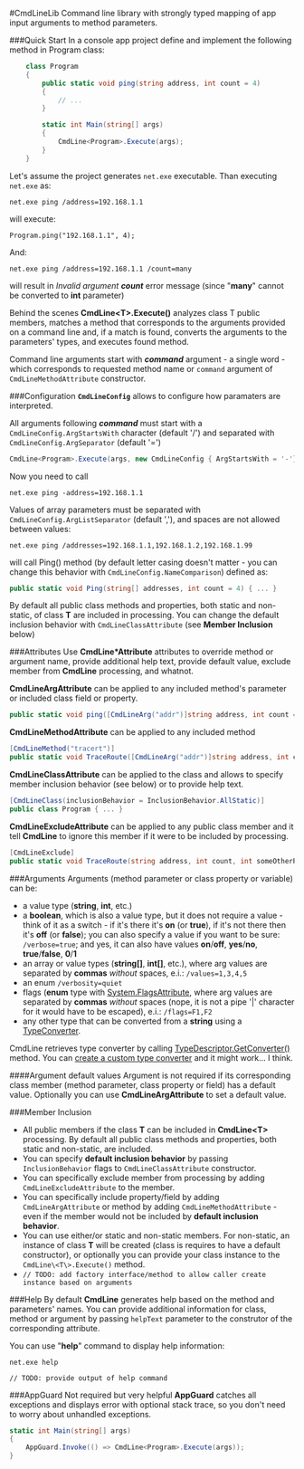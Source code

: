 #CmdLineLib
Command line library with strongly typed mapping of app input arguments to method parameters.

###Quick Start
In a console app project define and implement the following method in Program class:

```csharp
	class Program
	{
		public static void ping(string address, int count = 4)
		{
			// ...
		}

		static int Main(string[] args)
		{
			CmdLine<Program>.Execute(args);
		}
	}
```

Let's assume the project generates `net.exe` executable.  Than executing `net.exe` as:

	net.exe ping /address=192.168.1.1

will execute:

	Program.ping("192.168.1.1", 4);

And:

	net.exe ping /address=192.168.1.1 /count=many

will result in _Invalid argument **count**_ error message (since "**many**" cannot be converted to **int** parameter)

Behind the scenes **CmdLine\<T\>.Execute()** analyzes class T public members, matches a method that corresponds to the arguments provided on a command line and, if a match is found, converts the arguments to the parameters' types, and executes found method.

Command line arguments start with _**command**_ argument - a single word - which corresponds to requested method name or `command` argument of `CmdLineMethodAttribute` constructor.

###Configuration
**`CmdLineConfig`** allows to configure how paramaters are interpreted.

All arguments following _**command**_ must start with a `CmdLineConfig.ArgStartsWith` character (default '/') and separated with `CmdLineConfig.ArgSeparator` (default '=')

```csharp
CmdLine<Program>.Execute(args, new CmdLineConfig { ArgStartsWith = '-'});
```
Now you need to call

	net.exe ping -address=192.168.1.1

Values of array parameters must be separated with `CmdLineConfig.ArgListSeparator` (default ','), and spaces are not allowed between values:

	net.exe ping /addresses=192.168.1.1,192.168.1.2,192.168.1.99

will call Ping() method (by default letter casing doesn't matter - you can change this behavior with `CmdLineConfig.NameComparison`) defined as:
```csharp
public static void Ping(string[] addresses, int count = 4) { ... }
```

By default all public class methods and properties, both static and non-static, of class **T** are included in processing.  You can change the default inclusion behavior with `CmdLineClassAttribute` (see **Member Inclusion** below)


###Attributes
Use **CmdLine*Attribute** attributes to override method or argument name, provide additional help text, provide default value, exclude member from **CmdLine** processing, and whatnot.

**CmdLineArgAttribute** can be applied to any included method's parameter or included class field or property.
```csharp
public static void ping([CmdLineArg("addr")]string address, int count = 4) { ... }
```

**CmdLineMethodAttribute** can be applied to any included method
```csharp
[CmdLineMethod("tracert")]
public static void TraceRoute([CmdLineArg("addr")]string address, int count = 4) { ... }
```

**CmdLineClassAttribute** can be applied to the class and allows to specify member inclusion behavior (see below) or to provide help text.
```csharp
[CmdLineClass(inclusionBehavior = InclusionBehavior.AllStatic)]
public class Program { ... }
```

**CmdLineExcludeAttribute** can be applied to any public class member and it tell **CmdLine** to ignore this member if it were to be included by processing.
```csharp
[CmdLineExclude]
public static void TraceRoute(string address, int count, int someOtherParameter) { ... }
```

###Arguments
Arguments (method parameter or class property or variable) can be:
 - a value type (**string**, **int**, etc.)
 - a **boolean**, which is also a value type, but it does not require a value - think of it as a switch - if it's there it's **on** (or **true**), if it's not there then it's **off** (or **false**); you can also specify a value if you want to be sure: ` /verbose=true `;  and yes, it can also have values **on**/**off**, **yes**/**no**, **true**/**false**, **0**/**1**
 - an array or value types (**string[]**, **int[]**, etc.), where arg values are separated by **commas** *without* spaces, e.i.: ` /values=1,3,4,5 `
 - an enum ` /verbosity=quiet `
 - flags (**enum** type with [System.FlagsAttribute](https://msdn.microsoft.com/en-us/library/system.flagsattribute.aspx), where arg values are separated by **commas** *without* spaces (nope, it is not a pipe '|' character for it would have to be escaped), e.i.: ` /flags=F1,F2 `
 - any other type that can be converted from a **string** using a [TypeConverter](https://msdn.microsoft.com/en-us/library/system.componentmodel.typeconverter.aspx).

CmdLine retrieves type converter by calling [TypeDescriptor.GetConverter()](https://msdn.microsoft.com/en-us/library/system.componentmodel.typedescriptor.getconverter.aspx) method.
You can [create a custom type converter](https://msdn.microsoft.com/en-us/library/ayybcxe5.aspx) and it might work... I think.

####Argument default values
Argument is not required if its corresponding class member (method parameter, class property or field) has a default value.  Optionally you can use **CmdLineArgAttribute** to set a default value.

###Member Inclusion
- All public members if the class **T** can be included in **CmdLine\<T\>** processing.  By default all public class methods and properties, both static and non-static, are included.
- You can specify **default inclusion behavior** by passing `InclusionBehavior` flags to `CmdLineClassAttribute` constructor.
- You can specifically exclude member from processing by adding `CmdLineExcludeAttribute` to the member.
- You can specifically include property/field by adding `CmdLineArgAttribute` or method by adding `CmdLineMethodAttribute` - even if the member would not be included by **default inclusion behavior**.
- You can use either/or static and non-static members.  For non-static, an instance of class **T** will be created (class is requires to have a default constructor), or optionally you can provide your class instance to the `CmdLine\<T\>.Execute()` method.
- `// TODO: add factory interface/method to allow caller create instance based on arguments`

###Help
By default **CmdLine** generates help based on the method and parameters' names.  You can provide additional information for class, method or argument by passing `helpText` parameter to the construtor of the corresponding attribute.

You can use "**help**" command to display help information:

	net.exe help

`// TODO: provide output of help command`

###AppGuard
Not required but very helpful **AppGuard** catches all exceptions and displays error with optional stack trace, so you don't need to worry about unhandled exceptions.

```csharp
static int Main(string[] args)
{
	AppGuard.Invoke(() => CmdLine<Program>.Execute(args));
}
```
